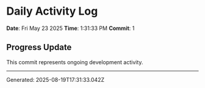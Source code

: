 # Daily Activity Log

**Date**: Fri May 23 2025
**Time**: 1:31:33 PM
**Commit**: 1

## Progress Update

This commit represents ongoing development activity.

---
Generated: 2025-08-19T17:31:33.042Z
